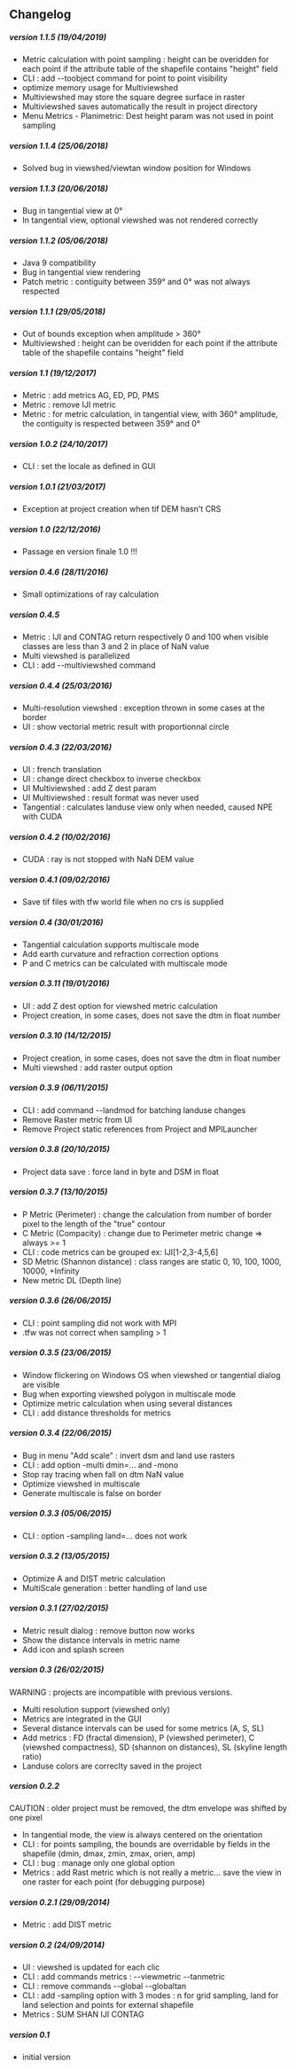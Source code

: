 ## Changelog

##### version 1.1.5 (19/04/2019)
- Metric calculation with point sampling : height can be overidden for each point if the attribute table of the shapefile contains "height" field
- CLI : add --toobject command for point to point visibility
- optimize memory usage for Multiviewshed
- Multiviewshed may store the square degree surface in raster
- Multiviewshed saves automatically the result in project directory
- Menu Metrics - Planimetric: Dest height param was not used in point sampling

##### version 1.1.4 (25/06/2018)
- Solved bug in viewshed/viewtan window position for Windows

##### version 1.1.3 (20/06/2018)
- Bug in tangential view at 0°
- In tangential view, optional viewshed was not rendered correctly

##### version 1.1.2 (05/06/2018)
- Java 9 compatibility
- Bug in tangential view rendering
- Patch metric : contiguity between 359° and 0° was not always respected

##### version 1.1.1 (29/05/2018)
- Out of bounds exception when amplitude > 360°
- Multiviewshed : height can be overidden for each point if the attribute table of the shapefile contains "height" field

##### version 1.1 (19/12/2017)
- Metric : add metrics AG, ED, PD, PMS
- Metric : remove IJI metric 
- Metric : for metric calculation, in tangential view, with 360° amplitude, the contiguity is respected between 359° and 0° 

##### version 1.0.2 (24/10/2017)
- CLI : set the locale as defined in GUI

##### version 1.0.1 (21/03/2017)
- Exception at project creation when tif DEM hasn't CRS

##### version 1.0 (22/12/2016)
- Passage en version finale 1.0 !!!

##### version 0.4.6 (28/11/2016)
- Small optimizations of ray calculation

##### version 0.4.5
- Metric : IJI and CONTAG return respectively 0 and 100 when visible classes are less than 3 and 2 in place of NaN value
- Multi viewshed is parallelized
- CLI : add --multiviewshed command

##### version 0.4.4 (25/03/2016)
- Multi-resolution viewshed : exception thrown in some cases at the border
- UI : show vectorial metric result with proportionnal circle

##### version 0.4.3 (22/03/2016)
- UI : french translation
- UI : change direct checkbox to inverse checkbox
- UI Multiviewshed : add Z dest param
- UI Multiviewshed : result format was never used
- Tangential : calculates landuse view only when needed, caused NPE with CUDA

##### version 0.4.2 (10/02/2016)
- CUDA : ray is not stopped with NaN DEM value

##### version 0.4.1 (09/02/2016)
- Save tif files with tfw world file when no crs is supplied

##### version 0.4 (30/01/2016)
- Tangential calculation supports multiscale mode
- Add earth curvature and refraction correction options
- P and C metrics can be calculated with multiscale mode

##### version 0.3.11 (19/01/2016)
- UI : add Z dest option for viewshed metric calculation
- Project creation, in some cases, does not save the dtm in float number

##### version 0.3.10 (14/12/2015)
- Project creation, in some cases, does not save the dtm in float number
- Multi viewshed : add raster output option

##### version 0.3.9 (06/11/2015)
- CLI : add command --landmod for batching landuse changes
- Remove Raster metric from UI
- Remove Project static references from Project and MPILauncher

##### version 0.3.8 (20/10/2015)
- Project data save : force land in byte and DSM in float

##### version 0.3.7 (13/10/2015)
- P Metric (Perimeter) : change the calculation from number of border pixel to the length of the "true" contour
- C Metric (Compacity) : change due to Perimeter metric change => always >= 1
- CLI : code metrics can be grouped ex: IJI[1-2,3-4,5,6]
- SD Metric (Shannon distance) : class ranges are static 0, 10, 100, 1000, 10000, +Infinity
- New metric DL (Depth line)

##### version 0.3.6 (26/06/2015)
- CLI : point sampling did not work with MPI
- .tfw was not correct when sampling > 1

##### version 0.3.5 (23/06/2015)
- Window flickering on Windows OS when viewshed or tangential dialog are visible
- Bug when exporting viewshed polygon in multiscale mode
- Optimize metric calculation when using several distances
- CLI : add distance thresholds for metrics

##### version 0.3.4 (22/06/2015)
- Bug in menu "Add scale" : invert dsm and land use rasters
- CLI : add option -multi dmin=... and -mono
- Stop ray tracing when fall on dtm NaN value
- Optimize viewshed in multiscale
- Generate multiscale is false on border

##### version 0.3.3 (05/06/2015)
- CLI : option -sampling land=... does not work

##### version 0.3.2 (13/05/2015)
- Optimize A and DIST metric calculation
- MultiScale generation : better handling of land use

##### version 0.3.1 (27/02/2015)
- Metric result dialog : remove button now works
- Show the distance intervals in metric name
- Add icon and splash screen

##### version 0.3 (26/02/2015)
WARNING : projects are incompatible with previous versions.

- Multi resolution support (viewshed only)
- Metrics are integrated in the GUI
- Several distance intervals can be used for some metrics (A, S, SL)
- Add metrics : FD (fractal dimension), P (viewshed perimeter), C (viewshed compactness), SD (shannon on distances), SL (skyline length ratio)
- Landuse colors are correclty saved in the project

##### version 0.2.2
CAUTION : older project must be removed, the dtm envelope was shifted by one pixel

- In tangential mode, the view is always centered on the orientation
- CLI : for points sampling, the bounds are overridable by fields in the shapefile (dmin, dmax, zmin, zmax, orien, amp)
- CLI : bug : manage only one global option
- Metrics : add Rast metric which is not really a metric... save the view in one raster for each point (for debugging purpose)

##### version 0.2.1 (29/09/2014)
- Metric : add DIST metric

##### version 0.2 (24/09/2014)
- UI : viewshed is updated for each clic
- CLI : add commands metrics : --viewmetric --tanmetric
- CLI : remove commands --global --globaltan
- CLI : add -sampling option with 3 modes : n for grid sampling, land for land selection and points for external shapefile
- Metrics : SUM SHAN IJI CONTAG

##### version 0.1
- initial version
